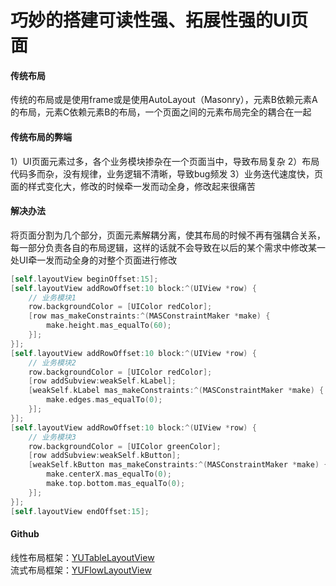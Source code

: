 # 巧妙的搭建可读性强、拓展性强的UI页面

#### 传统布局
传统的布局或是使用frame或是使用AutoLayout（Masonry），元素B依赖元素A的布局，元素C依赖元素B的布局，一个页面之间的元素布局完全的耦合在一起

#### 传统布局的弊端
1）UI页面元素过多，各个业务模块掺杂在一个页面当中，导致布局复杂 
2）布局代码多而杂，没有规律，业务逻辑不清晰，导致bug频发 
3）业务迭代速度快，页面的样式变化大，修改的时候牵一发而动全身，修改起来很痛苦

#### 解决办法
将页面分割为几个部分，页面元素解耦分离，使其布局的时候不再有强耦合关系，每一部分负责各自的布局逻辑，这样的话就不会导致在以后的某个需求中修改某一处UI牵一发而动全身的对整个页面进行修改

```objective-c
[self.layoutView beginOffset:15];
[self.layoutView addRowOffset:10 block:^(UIView *row) {
  	// 业务模块1
    row.backgroundColor = [UIColor redColor];
    [row mas_makeConstraints:^(MASConstraintMaker *make) {
        make.height.mas_equalTo(60);
    }];
}];
[self.layoutView addRowOffset:10 block:^(UIView *row) {
    // 业务模块2
    row.backgroundColor = [UIColor redColor];
    [row addSubview:weakSelf.kLabel];
    [weakSelf.kLabel mas_makeConstraints:^(MASConstraintMaker *make) {
        make.edges.mas_equalTo(0);
    }];
}];
[self.layoutView addRowOffset:10 block:^(UIView *row) {
    // 业务模块3
    row.backgroundColor = [UIColor greenColor];
    [row addSubview:weakSelf.kButton];
    [weakSelf.kButton mas_makeConstraints:^(MASConstraintMaker *make) {
        make.centerX.mas_equalTo(0);
        make.top.bottom.mas_equalTo(0);
    }];
}];
[self.layoutView endOffset:15];
```
#### Github
线性布局框架：[YUTableLayoutView](https://github.com/Yanyuxxxx/YUTableLayoutView)  
流式布局框架：[YUFlowLayoutView](https://github.com/Yanyuxxxx/YUFlowLayoutView)